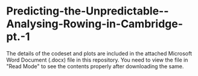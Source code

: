 # Predicting-the-Unpredictable--Analysing-Rowing-in-Cambridge-pt.-1

The details of the codeset and plots are included in the attached Microsoft Word Document (.docx) file in this repository. 
You need to view the file in "Read Mode" to see the contents properly after downloading the same.
